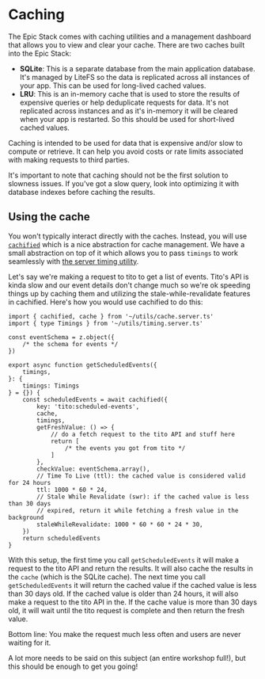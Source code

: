 # Caching

The Epic Stack comes with caching utilities and a management dashboard that
allows you to view and clear your cache. There are two caches built into the
Epic Stack:

- **SQLite**: This is a separate database from the main application database.
  It's managed by LiteFS so the data is replicated across all instances of your
  app. This can be used for long-lived cached values.
- **LRU**: This is an in-memory cache that is used to store the results of
  expensive queries or help deduplicate requests for data. It's not replicated
  across instances and as it's in-memory it will be cleared when your app is
  restarted. So this should be used for short-lived cached values.

Caching is intended to be used for data that is expensive and/or slow to compute
or retrieve. It can help you avoid costs or rate limits associated with making
requests to third parties.

It's important to note that caching should not be the first solution to slowness
issues. If you've got a slow query, look into optimizing it with database
indexes before caching the results.

## Using the cache

You won't typically interact directly with the caches. Instead, you will use
[`cachified`](https://npm.im/cachified) which is a nice abstraction for cache
management. We have a small abstraction on top of it which allows you to pass
`timings` to work seamlessly with
[the server timing utility](./server-timing.md).

Let's say we're making a request to tito to get a list of events. Tito's API is
kinda slow and our event details don't change much so we're ok speeding things
up by caching them and utilizing the stale-while-revalidate features in
cachified. Here's how you would use cachified to do this:

```tsx
import { cachified, cache } from '~/utils/cache.server.ts'
import { type Timings } from '~/utils/timing.server.ts'

const eventSchema = z.object({
	/* the schema for events */
})

export async function getScheduledEvents({
	timings,
}: {
	timings: Timings
} = {}) {
	const scheduledEvents = await cachified({
		key: 'tito:scheduled-events',
		cache,
		timings,
		getFreshValue: () => {
			// do a fetch request to the tito API and stuff here
			return [
				/* the events you got from tito */
			]
		},
		checkValue: eventSchema.array(),
		// Time To Live (ttl): the cached value is considered valid for 24 hours
		ttl: 1000 * 60 * 24,
		// Stale While Revalidate (swr): if the cached value is less than 30 days
		// expired, return it while fetching a fresh value in the background
		staleWhileRevalidate: 1000 * 60 * 60 * 24 * 30,
	})
	return scheduledEvents
}
```

With this setup, the first time you call `getScheduledEvents` it will make a
request to the tito API and return the results. It will also cache the results
in the `cache` (which is the SQLite cache). The next time you call
`getScheduledEvents` it will return the cached value if the cached value is less
than 30 days old. If the cached value is older than 24 hours, it will also make
a request to the tito API in the. If the cache value is more than 30 days old,
it will wait until the tito request is complete and then return the fresh value.

Bottom line: You make the request much less often and users are never waiting
for it.

A lot more needs to be said on this subject (an entire workshop full!), but this
should be enough to get you going!
